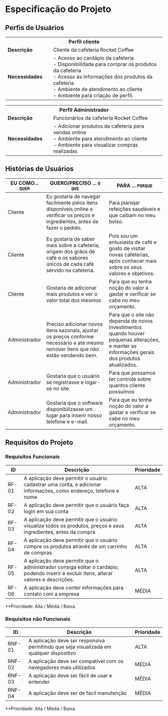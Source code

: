 # Especificação do Projeto

## Perfis de Usuários

<table>
<tbody>
<tr align=center>
<th colspan="2">Perfil cliente </th>
</tr>
<tr>
<td width="150px"><b>Descrição</b></td>
<td width="600px">Cliente da cafeteria Rocket Coffee</td>
</tr>
<tr>
<td><b>Necessidades</b></td>
<td>  
      - Acesso ao cardápio da cafeteria <br/> 
      - Disponibilidade para comprar os produtos da cafeteria <br/>
      - Acesso às informações dos produtos da cafeteria <br/>
      - Ambiente de atendimento ao cliente <br/>
      - Ambiente para criação de perfil. <br/>
</td>
</tr>
</tbody>
</table>

<table>
<tbody>
<tr align=center>
<th colspan="2">Perfil Administrador </th>
</tr>
<tr>
<td width="150px"><b>Descrição</b></td>
<td width="600px">Funcionários da cafeteria Rocket Coffee</td>
</tr>
<tr>
<td><b>Necessidades</b></td>
<td>  - Adicionar produtos da cafeteria para vendas online <br/>
      - Ambiente para atendimento ao cliente  <br/>
      - Ambiente para visualizar compras realizadas <br/>
</td>
</tr>
</tbody>
</table>


## Histórias de Usuários

|EU COMO... `QUEM`   | QUERO/PRECISO ... `O QUE` |PARA ... `PORQUE`                 |
| --- | --- | --- |
|Cliente | Eu gostaria de navegar facilmente pelos itens disponíveis online e verificar os preços e ingredientes, antes de fazer o pedido.| Para planejar refeições saudáveis e que caibam no meu bolso.|
|Cliente | Eu gostaria de saber mais sobre a cafeteria, origem dos grãos de café e os sabores únicos de cada café servido na cafeteria.| Pois sou um entusiasta de café e gosto de visitar novas  cafeterias, após conhecer mais sobre os seus valores e objetivos.|
| Cliente | Gostaria de adicionar mais produtos e ver o valor total dos mesmos | Para que eu tenha noção do valor a gastar e verificar se cabe no meu orçamento. |
|Administrador|Preciso adicionar novos itens sazonais, ajustar os preços conforme necessário e até mesmo remover itens que não estão vendendo bem.|Para que o site não dependa de novos investimentos quando houver pequenas alterações, e manter as informações gerais dos produtos atualizados.|
| Administrador | Gostaria que o usuário  se registrasse e logar-se no site. | Para que possamos ter controle sobre quantos cliente possuímos |
| Administrador |Gostaria que o software disponibilizasse um lugar para inserir nosso telefone e e-mail.  | Para que eu tenha noção do valor a gastar e verificar se cabe no meu orçamento. |


## Requisitos do Projeto

### Requisitos Funcionais

|  ID   |                                               Descrição                                                         | Prioridade |
| --- | --- | --- |
| RF-01 | A aplicação deve permitir o usuário cadastrar uma conta, e adicionar informações, como endereço, telefone e nome |    ALTA    | 
| RF-02 | A aplicação deve permitir que o usuário faça login em sua conta                                                 |    ALTA    |
| RF-03 | A aplicação deve permitir que o usuário visualize todos os produtos, preços e seus ingredientes, antes da compra |    ALTA    |
| RF-04 | A aplicação deve permitir que o usuário compre os produtos através de um carrinho de compras                    |    ALTA    |
| RF-05 | A aplicação deve permitir que o administrador consiga editar o cardápio, podendo inserir e excluir itens, alterar valores e descrições.  |    ALTA    |
| RF-06 |A aplicação deve conter informações para contato com a empresa                                                  |    MÉDIA   |

**Prioridade: Alta / Média / Baixa. 

### Requisitos não Funcionais

|   ID   |                                 Descrição                                               | Prioridade |
| --- | --- | --- |
| RNF-01 | A aplicação deve ser responsiva permitindo que seja visualizada em qualquer dispositivo |    ALTA    | 
| RNF-02 | A aplicação deve ser compatível com os navegadores mais utilizados                      |    MÉDIA   |
| RNF-03 | A aplicação deve ser fácil de usar e entender                                           |    MÉDIA   |
| RNF-04 | A aplicação deve ser de fácil manutenção                                                |    MÉDIA   |

**Prioridade: Alta / Média / Baixa. 

